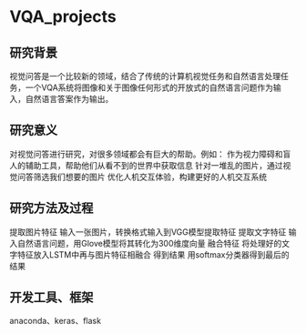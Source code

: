 # VQA_projects

## 研究背景
视觉问答是一个比较新的领域，结合了传统的计算机视觉任务和自然语言处理任务，一个VQA系统将图像和关于图像任何形式的开放式的自然语言问题作为输入，自然语言答案作为输出。

## 研究意义
对视觉问答进行研究，对很多领域都会有巨大的帮助。例如：
作为视力障碍和盲人的辅助工具，帮助他们从看不到的世界中获取信息
针对一堆乱的图片，通过视觉问答筛选我们想要的图片
优化人机交互体验，构建更好的人机交互系统

## 研究方法及过程
提取图片特征 输入一张图片，转换格式输入到VGG模型提取特征
提取文字特征 输入自然语言问题，用Glove模型将其转化为300维度向量
融合特征     将处理好的文字特征放入LSTM中再与图片特征相融合
得到结果     用softmax分类器得到最后的结果

## 开发工具、框架
anaconda、keras、flask

## 
